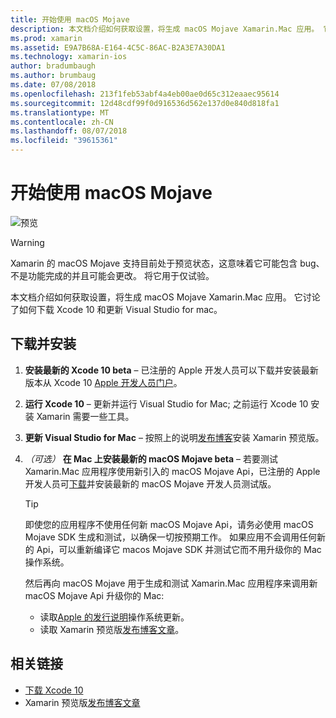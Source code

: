 ```yaml
---
title: 开始使用 macOS Mojave
description: 本文档介绍如何获取设置，将生成 macOS Mojave Xamarin.Mac 应用。 它讨论了如何下载 Xcode 10 和更新 Visual Studio for mac。
ms.prod: xamarin
ms.assetid: E9A7B68A-E164-4C5C-86AC-B2A3E7A30DA1
ms.technology: xamarin-ios
author: bradumbaugh
ms.author: brumbaug
ms.date: 07/08/2018
ms.openlocfilehash: 213f1feb53abf4a4eb00ae0d65c312eaaec95614
ms.sourcegitcommit: 12d48cdf99f0d916536d562e137d0e840d818fa1
ms.translationtype: MT
ms.contentlocale: zh-CN
ms.lasthandoff: 08/07/2018
ms.locfileid: "39615361"
---
```

# <a name="getting-started-with-macos-mojave"></a>开始使用 macOS Mojave

![预览](~/media/shared/preview.png)

> [!WARNING]
> Xamarin 的 macOS Mojave 支持目前处于预览状态，这意味着它可能包含 bug、 不是功能完成的并且可能会更改。
> 将它用于仅试验。 

本文档介绍如何获取设置，将生成 macOS Mojave Xamarin.Mac 应用。 它讨论了如何下载 Xcode 10 和更新 Visual Studio for mac。

## <a name="download-and-install"></a>下载并安装

1. **安装最新的 Xcode 10 beta** – 已注册的 Apple 开发人员可以下载并安装最新版本从 Xcode 10 [Apple 开发人员门户](https://developer.apple.com/download/)。

2. **运行 Xcode 10** – 更新并运行 Visual Studio for Mac; 之前运行 Xcode 10 安装 Xamarin 需要一些工具。

3. **更新 Visual Studio for Mac** – 按照上的说明[发布博客](https://releases.xamarin.com/preview-release-xcode-10-beta-5/)安装 Xamarin 预览版。

4. _（可选）_ **在 Mac 上安装最新的 macOS Mojave beta** – 若要测试 Xamarin.Mac 应用程序使用新引入的 macOS Mojave Api，已注册的 Apple 开发人员可[下载](https://developer.apple.com/download/)并安装最新的 macOS Mojave 开发人员测试版。

   > [!TIP]
   > 即使您的应用程序不使用任何新 macOS Mojave Api，请务必使用 macOS Mojave SDK 生成和测试，以确保一切按预期工作。 如果应用不会调用任何新的 Api，可以重新编译它 macos Mojave SDK 并测试它而不用升级你的 Mac 操作系统。
   >
   > 然后再向 macOS Mojave 用于生成和测试 Xamarin.Mac 应用程序来调用新 macOS Mojave Api 升级你的 Mac:
   >
   > - 读取[Apple 的发行说明](https://developer.apple.com/download/)操作系统更新。
   > - 读取 Xamarin 预览版[发布博客文章](https://releases.xamarin.com/preview-release-xcode-10-beta-5/)。

## <a name="related-links"></a>相关链接

- [下载 Xcode 10](https://developer.apple.com/download/)
- Xamarin 预览版[发布博客文章](https://releases.xamarin.com/preview-release-xcode-10-beta-5/)
